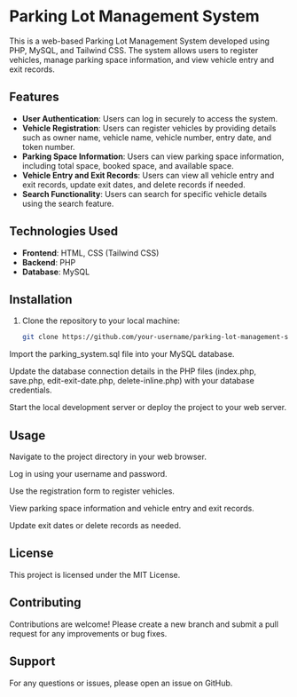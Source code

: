 # Parking Lot Management System

This is a web-based Parking Lot Management System developed using PHP, MySQL, and Tailwind CSS. The system allows users to register vehicles, manage parking space information, and view vehicle entry and exit records.

## Features

- **User Authentication**: Users can log in securely to access the system.
- **Vehicle Registration**: Users can register vehicles by providing details such as owner name, vehicle name, vehicle number, entry date, and token number.
- **Parking Space Information**: Users can view parking space information, including total space, booked space, and available space.
- **Vehicle Entry and Exit Records**: Users can view all vehicle entry and exit records, update exit dates, and delete records if needed.
- **Search Functionality**: Users can search for specific vehicle details using the search feature.

## Technologies Used

- **Frontend**: HTML, CSS (Tailwind CSS)
- **Backend**: PHP
- **Database**: MySQL

## Installation

1. Clone the repository to your local machine:

   ```bash
   git clone https://github.com/your-username/parking-lot-management-system.git

Import the parking_system.sql file into your MySQL database.

Update the database connection details in the PHP files (index.php, save.php, edit-exit-date.php, delete-inline.php) with your database credentials.

Start the local development server or deploy the project to your web server.

## Usage
Navigate to the project directory in your web browser.

Log in using your username and password.

Use the registration form to register vehicles.

View parking space information and vehicle entry and exit records.

Update exit dates or delete records as needed.

## License
This project is licensed under the MIT License.

## Contributing
Contributions are welcome! Please create a new branch and submit a pull request for any improvements or bug fixes.

## Support
For any questions or issues, please open an issue on GitHub.
